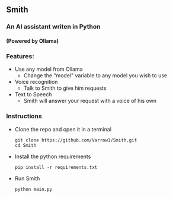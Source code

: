 ## Smith
### An AI assistant writen in Python
#### (Powered by Ollama)

### Features:
 - Use any model from Ollama
   - Change the "model" variable  to any model you wish to use
 - Voice recognition
   - Talk to Smith to give him requests
 - Text to Speech
   - Smith will answer your request with a voice of his own

### Instructions
 - Clone the repo and open it in a terminal

       git clone https://github.com/Varrow1/Smith.git
       cd Smith

 - Install the python requirements

       pip install -r requirements.txt

 - Run Smith

       python main.py
